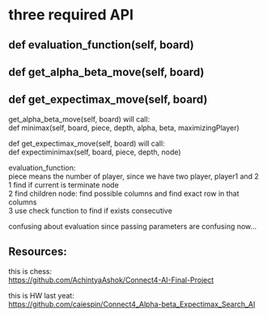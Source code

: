 # three required API

## def evaluation_function(self, board)

## def get_alpha_beta_move(self, board)

## def get_expectimax_move(self, board)


get_alpha_beta_move(self, board) will call:<br>
def minimax(self, board, piece, depth, alpha, beta, maximizingPlayer)

def get_expectimax_move(self, board) will call:<br>
def expectiminimax(self, board, piece, depth, node)

evaluation_function:<br>
piece means the number of player, since we have two player, player1 and 2 <br>
1 find if current is terminate node<br>
2 find children node: find possible columns and find exact row in that columns<br>
3 use check function to find if exists consecutive 

confusing about evaluation since passing parameters are confusing now...

## Resources:
this is chess:<br>
https://github.com/AchintyaAshok/Connect4-AI-Final-Project

this is HW last yeat:<br>
https://github.com/caiespin/Connect4_Alpha-beta_Expectimax_Search_AI


